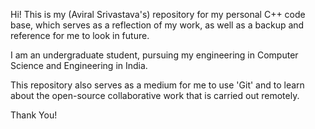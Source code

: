 Hi!
This is my (Aviral Srivastava's) repository for my personal C++ code base, which
serves as a reflection of my work, as well as a backup and reference for me to look in future.

I am an undergraduate student, pursuing my engineering in Computer Science and Engineering in India.

This repository also serves as a medium for me to use 'Git' and to learn about the open-source collaborative work that is carried out remotely.

Thank You!

